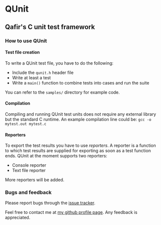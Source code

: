 # QUnit
## Qafir's C unit test framework

### How to use QUnit
#### Test file creation
To write a QUnit test file, you have to do the following:

 * Include the `qunit.h` header file
 * Write at least a test
 * Write a `main()` function to combine tests into cases and run the suite

You can refer to the `samples/` directory for example code.

#### Compilation
Compiling and running QUnit test units does not require any external library but the standard C runtime. An example compilation line could be: `gcc -o mytest.out mytest.c`

#### Reporters
To export the test results you have to use *reporters*. A reporter is a function to which test results are supplied for exporting as soon as a test function ends. QUnit at the moment supports two reporters:
  * Console reporter
  * Text file reporter

More reporters will be added.

### Bugs and feedback
Please report bugs through the [issue tracker](https://github.com/alkafir/qunit/issue).

Feel free to contact me at [my github profile page](http://alkafir.github.io). Any feedback is appreciated.
